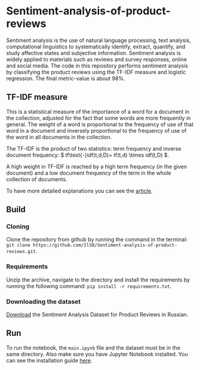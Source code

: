 # Sentiment-analysis-of-product-reviews

Sentiment analysis is the use of natural language processing, text analysis, computational linguistics to systematically identify, extract, quantify, and study affective states and subjective information. Sentiment analysis is widely applied to materials such as reviews and survey responses, online and social media. The code in this repository performs sentiment analysis by classifying the product reviews using the TF-IDF measure and logistic regression. The final metric-value is about 98%.

## TF-IDF measure

This is a statistical measure of the importance of a word for a document in the collection, adjusted for the fact that some words are more frequently in general. The weight of a word is proportional to the frequency of use of that word in a document and inversely proportional to the frequency of use of the word in all documents in the collection.

The TF-IDF is the product of two statistics: term frequency and inverse document frequency: $ tf\text{-}idf(t,d,D)= tf(t,d) \times idf(t,D) $.

A high weight in TF-IDF is reached by a high term frequency (in the given document) and a low document frequency of the term in the whole collection of documents.

To have more detailed explanations you can see the [article](https://en.wikipedia.org/wiki/Tf–idf).

## Build

### Cloning

Clone the repository from github by running the command in the terminal:
`git clone https://github.com/IlS0/Sentiment-analysis-of-product-reviews.git`.

### Requirements

Unzip the archive, navigate to the directory and install the requirements by running the following command:
`pip install -r requirements.txt`.

### Downloading the dataset

[Download](https://github.com/sismetanin/rureviews) the Sentiment Analysis Dataset for Product Reviews in Russian.

## Run

To run the notebook, the `main.ipynb` file and the dataset must be in the same directory. Also make sure you have Jupyter Notebook installed. You can see the installation guide [here](https://docs.jupyter.org/en/latest/install/notebook-classic.html#installing-jupyter-using-anaconda-and-conda).